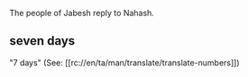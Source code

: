 The people of Jabesh reply to Nahash.

## seven days ##

"7 days" (See: [[rc://en/ta/man/translate/translate-numbers]])